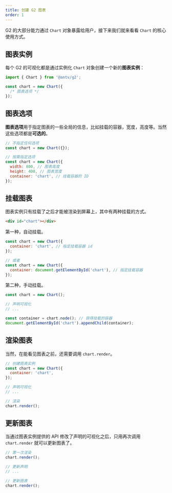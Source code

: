 ```yaml
---
title: 创建 G2 图表
order: 1
---
```


G2 的大部分能力通过 `Chart` 对象暴露给用户，接下来我们就来看看 `Chart` 的核心使用方式。

## 图表实例

每个 G2 的可视化都是通过实例化 `Chart` 对象创建一个新的**图表实例**：

```js
import { Chart } from '@antv/g2';

const chart = new Chart({
  /* 图表选项 */
});
```

## 图表选项

**图表选项**用于指定图表的一些全局的信息，比如挂载的容器，宽度，高度等。当然这些选项都是**可选的**。

```js
// 不指定任何选项
const chart = new Chart({});

// 按需指定选项
const chart = new Chart({
  width: 800, // 图表高度
  height: 400, // 图表宽度
  container: 'chart', // 挂载容器的 ID
});
```

## 挂载图表

图表实例只有挂载了之后才能被渲染到屏幕上，其中有两种挂载的方式。

```html
<div id="chart"></div>
```

第一种，自动挂载。

```js
const chart = new Chart({
  container: 'chart', // 指定挂载容器 id
});

// 或者
const chart = new Chart({
  container: document.getElementById('chart'), // 指定挂载容器
});
```

第二种，手动挂载。

```js
const chart = new Chart();

// 声明可视化
// ...

const container = chart.node(); // 获得挂载的容器
document.getElementById('chart').appendChild(container);
```

## 渲染图表

当然，在能看见图表之前，还需要调用 `chart.render`。

```js
// 创建图表实例
const chart = new Chart({
  container: 'chart',
});

// 声明可视化
// ...

// 渲染
chart.render();
```

## 更新图表

当通过图表实例提供的 API 修改了声明的可视化之后，只用再次调用 `chart.render` 就可以更新图表了。

```js
// 第一次渲染
chart.render();

// 更新声明
// ...

// 更新图表
chart.render();
```
